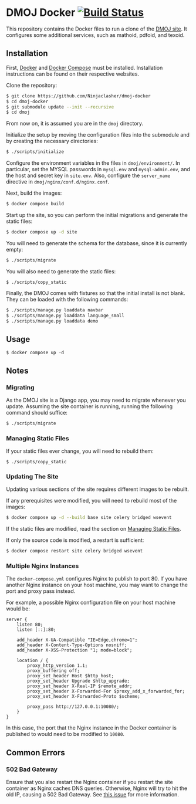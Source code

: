 DMOJ Docker [![Build Status](https://github.com/Ninjaclasher/dmoj-docker/workflows/Build%20Docker%20Images/badge.svg)](https://github.com/Ninjaclasher/dmoj-docker/actions/)
=====

This repository contains the Docker files to run a clone of the [DMOJ site](https://github.com/DMOJ/online-judge). It configures some additional services, such as mathoid, pdfoid, and texoid.

## Installation

First, [Docker](https://www.docker.com/) and [Docker Compose](https://docs.docker.com/compose/) must be installed. Installation instructions can be found on their respective websites.

Clone the repository:
```sh
$ git clone https://github.com/Ninjaclasher/dmoj-docker
$ cd dmoj-docker
$ git submodule update --init --recursive
$ cd dmoj
```
From now on, it is assumed you are in the `dmoj` directory.

Initialize the setup by moving the configuration files into the submodule and by creating the necessary directories:
```sh
$ ./scripts/initialize
```

Configure the environment variables in the files in `dmoj/environment/`. In particular, set the MYSQL passwords in `mysql.env` and `mysql-admin.env`, and the host and secret key in `site.env`. Also, configure the `server_name` directive in `dmoj/nginx/conf.d/nginx.conf`.

Next, build the images:
```sh
$ docker compose build
```

Start up the site, so you can perform the initial migrations and generate the static files:
```sh
$ docker compose up -d site
```

You will need to generate the schema for the database, since it is currently empty:
```sh
$ ./scripts/migrate
```

You will also need to generate the static files:
```
$ ./scripts/copy_static
```

Finally, the DMOJ comes with fixtures so that the initial install is not blank. They can be loaded with the following commands:
```sh
$ ./scripts/manage.py loaddata navbar
$ ./scripts/manage.py loaddata language_small
$ ./scripts/manage.py loaddata demo
```

## Usage
```
$ docker compose up -d
```

## Notes

### Migrating
As the DMOJ site is a Django app, you may need to migrate whenever you update. Assuming the site container is running, running the following command should suffice:
```sh
$ ./scripts/migrate
```

### Managing Static Files
If your static files ever change, you will need to rebuild them:
```
$ ./scripts/copy_static
```

### Updating The Site
Updating various sections of the site requires different images to be rebuilt.

If any prerequisites were modified, you will need to rebuild most of the images:
```sh
$ docker compose up -d --build base site celery bridged wsevent
```
If the static files are modified, read the section on [Managing Static Files](#managing-static-files).

If only the source code is modified, a restart is sufficient:
```sh
$ docker compose restart site celery bridged wsevent
```

### Multiple Nginx Instances

The `docker-compose.yml` configures Nginx to publish to port 80. If you have another Nginx instance on your host machine, you may want to change the port and proxy pass instead.

For example, a possible Nginx configuration file on your host machine would be:
```
server {
    listen 80;
    listen [::]:80;

    add_header X-UA-Compatible "IE=Edge,chrome=1";
    add_header X-Content-Type-Options nosniff;
    add_header X-XSS-Protection "1; mode=block";

    location / {
        proxy_http_version 1.1;
        proxy_buffering off;
        proxy_set_header Host $http_host;
        proxy_set_header Upgrade $http_upgrade;
        proxy_set_header X-Real-IP $remote_addr;
        proxy_set_header X-Forwarded-For $proxy_add_x_forwarded_for;
        proxy_set_header X-Forwarded-Proto $scheme;

        proxy_pass http://127.0.0.1:10080/;
    }
}
```

In this case, the port that the Nginx instance in the Docker container is published to would need to be modified to `10080`.

## Common Errors
### 502 Bad Gateway
Ensure that you also restart the Nginx container if you restart the site container as Nginx caches DNS queries. Otherwise, Nginx will try to hit the old IP, causing a 502 Bad Gateway. See [this issue](https://github.com/docker/compose/issues/3314) for more information.
